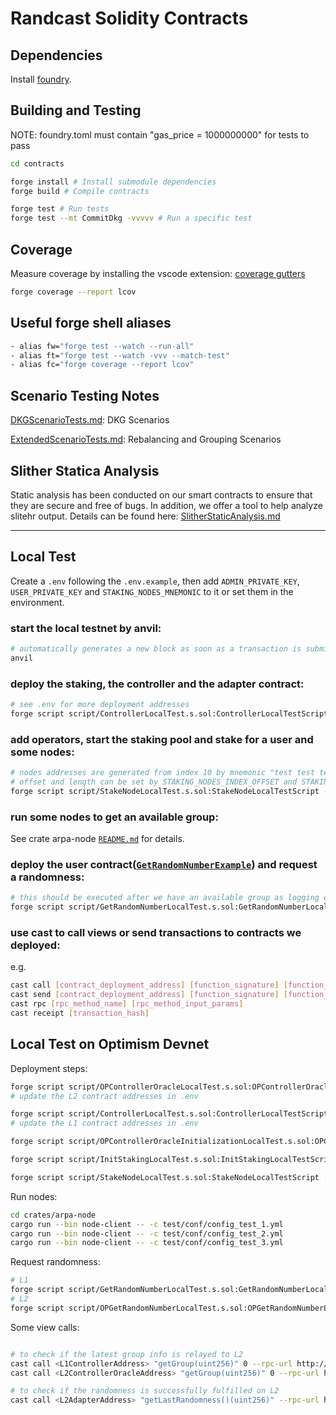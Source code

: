 # Randcast Solidity Contracts

## Dependencies

Install [foundry](https://github.com/foundry-rs/foundry#installation).

## Building and Testing

NOTE: foundry.toml must contain "gas_price = 1000000000" for tests to pass

```bash
cd contracts

forge install # Install submodule dependencies
forge build # Compile contracts

forge test # Run tests
forge test --mt CommitDkg -vvvvv # Run a specific test
```

## Coverage

Measure coverage by installing the vscode extension: [coverage gutters](https://marketplace.visualstudio.com/items?itemName=ryanluker.vscode-coverage-gutters)

```bash
forge coverage --report lcov
```

## Useful forge shell aliases

```bash
- alias fw="forge test --watch --run-all"
- alias ft="forge test --watch -vvv --match-test"
- alias fc="forge coverage --report lcov"
```

## Scenario Testing Notes

[DKGScenarioTests.md](./docs/DKGScenarioTests.md): DKG Scenarios

[ExtendedScenarioTests.md](./docs/ExtendedScenarioTests.md): Rebalancing and Grouping Scenarios

## Slither Statica Analysis

Static analysis has been conducted on our smart contracts to ensure that they are secure and free of bugs. In addition, we offer a tool to help analyze slitehr output. Details can be found here: [SlitherStaticAnalysis.md](./slither/SlitherStaticAnalysis.md)

---

## Local Test

Create a `.env` following the `.env.example`, then add `ADMIN_PRIVATE_KEY`, `USER_PRIVATE_KEY` and `STAKING_NODES_MNEMONIC` to it or set them in the environment.

### start the local testnet by anvil:

```bash
# automatically generates a new block as soon as a transaction is submitted
anvil
```

### deploy the staking, the controller and the adapter contract:

```bash
# see .env for more deployment addresses
forge script script/ControllerLocalTest.s.sol:ControllerLocalTestScript --fork-url http://localhost:8545 --broadcast
```

### add operators, start the staking pool and stake for a user and some nodes:

```bash
# nodes addresses are generated from index 10 by mnemonic "test test test test test test test test test test test junk"(anvil default)
# offset and length can be set by STAKING_NODES_INDEX_OFFSET and STAKING_NODES_INDEX_LENGTH in .env
forge script script/StakeNodeLocalTest.s.sol:StakeNodeLocalTestScript --fork-url http://localhost:8545 --broadcast -g 150
```

### run some nodes to get an available group:

See crate arpa-node [`README.md`](../crates/arpa-node/README.md) for details.

### deploy the user contract([`GetRandomNumberExample`](src/user/examples/GetRandomNumberExample.sol)) and request a randomness:

```bash
# this should be executed after we have an available group as logging e.g."Group index:0 epoch:1 is available, committers saved." in node terminal
forge script script/GetRandomNumberLocalTest.s.sol:GetRandomNumberLocalTestScript --fork-url http://localhost:8545 --broadcast
```

### use cast to call views or send transactions to contracts we deployed:

e.g.

```bash
cast call [contract_deployment_address] [function_signature] [function_input_params]
cast send [contract_deployment_address] [function_signature] [function_input_params] --private-key [sender_private_key]
cast rpc [rpc_method_name] [rpc_method_input_params]
cast receipt [transaction_hash]
```

## Local Test on Optimism Devnet

Deployment steps:

```bash
forge script script/OPControllerOracleLocalTest.s.sol:OPControllerOracleLocalTestScript --fork-url http://localhost:9545 --broadcast
# update the L2 contract addresses in .env

forge script script/ControllerLocalTest.s.sol:ControllerLocalTestScript --fork-url http://localhost:8545 --broadcast
# update the L1 contract addresses in .env

forge script script/OPControllerOracleInitializationLocalTest.s.sol:OPControllerOracleInitializationLocalTestScript --fork-url http://localhost:9545 --broadcast

forge script script/InitStakingLocalTest.s.sol:InitStakingLocalTestScript --fork-url http://localhost:8545 --broadcast -g 150

forge script script/StakeNodeLocalTest.s.sol:StakeNodeLocalTestScript --fork-url http://localhost:8545 --broadcast -g 150
```

Run nodes:

```bash
cd crates/arpa-node
cargo run --bin node-client -- -c test/conf/config_test_1.yml
cargo run --bin node-client -- -c test/conf/config_test_2.yml
cargo run --bin node-client -- -c test/conf/config_test_3.yml
```

Request randomness:

```bash
# L1
forge script script/GetRandomNumberLocalTest.s.sol:GetRandomNumberLocalTestScript --fork-url http://localhost:8545 --broadcast
# L2
forge script script/OPGetRandomNumberLocalTest.s.sol:OPGetRandomNumberLocalTestScript --fork-url http://localhost:9545 --broadcast
```

Some view calls:

```bash

# to check if the latest group info is relayed to L2
cast call <L1ControllerAddress> "getGroup(uint256)" 0 --rpc-url http://127.0.0.1:8545
cast call <L2ControllerOracleAddress> "getGroup(uint256)" 0 --rpc-url http://127.0.0.1:9545

# to check if the randomness is successfully fulfilled on L2
cast call <L2AdapterAddress> "getLastRandomness()(uint256)" --rpc-url http://127.0.0.1:9545

```
